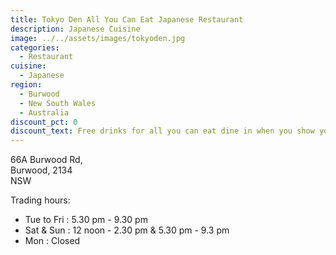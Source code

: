 ```yaml
---
title: Tokyo Den All You Can Eat Japanese Restaurant
description: Japanese Cuisine
image: ../../assets/images/tokyoden.jpg
categories:
  - Restaurant
cuisine:
  - Japanese
region:
  - Burwood
  - New South Wales
  - Australia
discount_pct: 0
discount_text: Free drinks for all you can eat dine in when you show your member card
---
```

66A Burwood Rd,\
Burwood, 2134\
NSW

Trading hours:

* Tue to Fri : 5.30 pm - 9.30 pm
* Sat & Sun : 12 noon - 2.30 pm & 5.30 pm - 9.3 pm
* Mon : Closed
